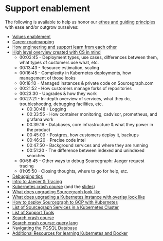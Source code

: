 # Support enablement

The following is available to help us honor our [ethos and guiding principles](index.md) with ease and/or outgrow ourselves:

- [Values enablement](support-values-enablement.md)
- [Career roadmapping](career-roadmap.md)
- [How engineering and support learn from each other](eng-support-learn-from-eachother.md)
- [High level overview created with CS in mind](https://drive.google.com/file/d/1Veat9m5gb8O0fL37b-lD5rl5fKToTmb6/view?usp=sharing)
  - 00:03:45 - Deployment types, use cases, differences between them, what types of customers use what, etc.
  - 00:13:43 - Resource estimation, scaling
  - 00:16:45 - Complexity in Kubernetes deployments, how management of those looks
  - 00:18:10 - Managed instances & private code on Sourcegraph.com
  - 00:21:52 - How customers manage forks of repositories
  - 00:23:30 - Upgrades & how they work
  - 00:27:21 - In-depth overview of services, what they do, troubleshooting, debugging facilities, etc.
    - 00:30:48 - Logging
    - 00:33:55 - How container monitoring, cadvisor, prometheus, and grafana work
    - 00:39:16 - Databases, core infrastructure & what they power in the product
    - 00:45:00 - Postgres, how customers deploy it, backups
    - 00:46:20 - Precise code intel
    - 00:47:50 - Background services and where they are running
    - 00:51:20 - The difference between indexed and unindexed searches
  - 00:56:45 - Other ways to debug Sourcegraph: Jaeger request tracing
  - 01:05:50 - Closing thoughts, where to go for help, etc.
- [Debugging tips](debugging-tips.md)
- [Intro to Jaeger & Tracing](https://drive.google.com/file/d/17mnCqJWJ1C855hl73hV1Y5S-1EOzusgX/view?usp=sharing)
- [Kubernetes crash course](https://drive.google.com/file/d/1mmD3NZaxAGiIwGLvYxK80DjuQco7z5JL/view?usp=sharing) (and the [slides](https://docs.google.com/presentation/d/155SXUleQP8X7tvhaxudkdxHuFXgFKy2d0AAu0GLUc1o/edit?usp=sharing))
- [What does upgrading Sourcegraph look like](https://drive.google.com/file/d/1oIrKJPo9hvc2UMfpb-a57HV9fCYEcS9n/view)
- [What does upgrading a Kubernetes instance with overlay look like](https://drive.google.com/file/d/1aWsXejG2qeFKGrY5BGzpSabwGuU1gLM3/view?usp=sharing)
- [How to deploy Sourcegraph to GCP with Kubernetes](https://drive.google.com/file/d/10uIp-rcN3nRa0FguScHU3NRrcXxgy6C7/view?usp=sharing)
- [List of Sourcegraph Services in a Kubernetes Cluster](https://sourcegraph.github.io/support-tools-internal/List%20of%20Pods/)
- [List of Support Tools](support-tools.md)
- [Search crash course](https://drive.google.com/file/d/1OEDgTJAaaEL5N0bcxSbRbBrdi8FU_ZPN/view?usp=sharing)
- [Search crash course: query lang](https://drive.google.com/file/d/1DOEKW279FbxipJCM6vDdKzly6epgNyyD/view?usp=sharing)
- [Navigating the PGSQL Database](content/support/pgsql-guide.md)
- [Additional Resources for learning Kubernetes and Docker](k8s-resources.md)
